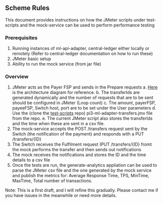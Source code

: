 ## Scheme Rules
This document provides instructions on how the JMeter scripts under test-scripts and the mock-service can be used to perform performance testing

### Prerequisites
1. Running instances of ml-api-adapter, central-ledger either locally or remotely (Refer to central-ledger documentation on how to run these)
2. JMeter basic setup
3. Ability to run the mock service (from jar file)

### Overview
1. JMeter acts as the Payer FSP and sends in the Prepare requests
a.	[Here](https://github.com/mojaloop/docs/blob/develop/CentralServices/arch_diagrams/Arch-Flows-CS-1b.png) is the architecture diagram for reference.
b.	The transferIds are generated dynamically and the number of requests that are to be sent should be configured in JMeter (Loop count) 
c.	The amount, payerFSP, payeeFSP, Switch host, port are to be set under the User parameters
d. Use the (clone the [test-scripts](https://github.com/mojaloop/test-scripts/tree/develop/pi3-perf-jmeter) repo) pi3-ml-adapter-transfers.jmx file from the repo.
e. The current JMeter script also stores the transferIds and the time when these are sent in a csv file.
2. The mock-service accepts the POST /transfers request sent by the Switch (the notification of the payment) and responds with a PUT /transfers/{ID}
3.	The Switch receives the Fulfilment request (PUT /transfers/{ID} fromt the mock performs the transfer and then sends out notifications
4.	The mock receives the notifications and stores the ID and the time details to a csv file
5.	Once the tests are run, the generate-analytics appliation can be used to parse the JMeter csv file and the one generated by the mock service and publish the metrics for: Average Response Time, TPS, MinTime, MaxTime, Total number of transactions.

Note:
This is a first draft, and I will refine this gradually. Please contact me if you have issues in the meanwhile or need more details.